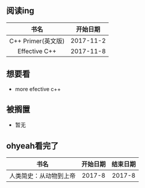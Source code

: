 ## 阅读ing
书名|开始日期
:--:|:--:|
C++ Primer(英文版)|2017-11-2
Effective C++|2017-11-8

## 想要看
- more efective c++


## 被搁置
- 暂无


## ohyeah看完了

书名|开始日期|结束日期
:--:|:--:|:--:
人类简史：从动物到上帝|2017-8|2017-8